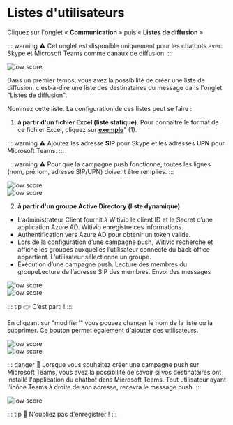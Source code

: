 **Listes d'utilisateurs**
==================

Cliquez sur l'onglet « **Communication** » puis « **Listes de diffusion** »


::: warning ⚠️
Cet onglet est disponible uniquement pour les chatbots avec Skype et Microsoft Teams comme canaux de diffusion.
:::

<div class="image_center">
  <img :src="$withBase('/assets/img/fr/parametres/settingsuserlist1.png')" alt="low score">
</div>


Dans un premier temps, vous avez la possibilité de créer une liste de diffusion, c'est-à-dire une liste des destinataires du message dans l'onglet "Listes de diffusion".


Nommez cette liste. La configuration de ces listes peut se faire :

1. **à partir d'un fichier Excel (liste statique)**. Pour connaître le format de ce fichier Excel, cliquez sur [**exemple**](https://witivio.blob.core.windows.net/static/list-sample.xlsx)" (1).

::: warning ⚠️
Ajoutez les adresse **SIP** pour Skype et les adresses **UPN** pour Microsoft Teams.
:::

::: warning ⚠️
Pour que la campagne push fonctionne, toutes les lignes (nom, prénom, adresse SIP/UPN) doivent être remplies.
:::

<div class="image_center">
  <img :src="$withBase('/assets/img/fr/parametres/settingsuserlist2.png')" alt="low score">
</div>

<div class="image_center">
  <img :src="$withBase('/assets/img/fr/parametres/settingsuserlist3.png')" alt="low score">
</div>

2. **à partir d'un groupe Active Directory (liste dynamique).**

* L’administrateur Client fournit à Witivio le client ID et le Secret d’une application Azure AD. Witivio enregistre ces informations.
* Authentification vers Azure AD pour obtenir un token valide.
* Lors de la configuration d’une campagne push, Witivio recherche et affiche les groupes auxquelles l’utilisateur connecté du back office appartient. L’utilisateur sélectionne un groupe.
* Exécution d’une campagne push. Lecture des membres du groupeLecture de l’adresse SIP des membres. Envoi des messages

<div class="image_center">
  <img :src="$withBase('/assets/img/fr/parametres/settingsuserlist4.png')" alt="low score">
</div>

<div class="image_center">
  <img :src="$withBase('/assets/img/fr/parametres/settingsuserlist5.png')" alt="low score">
</div>

::: tip 👉
C’est parti !
:::

En cliquant sur "modifier'" vous pouvez changer le nom de la liste ou la supprimer. Ce bouton permet également d'ajouter des utilisateurs.

<div class="image_center">
  <img :src="$withBase('/assets/img/fr/parametres/settingsuserlist6.jpg')" alt="low score">
</div>

<div class="image_center">
  <img :src="$withBase('/assets/img/fr/parametres/settingsuserlist7.png')" alt="low score">
</div>

::: danger 🔴
Lorsque vous souhaitez créer une campagne push sur Microsoft Teams, vous avez la possibilité de savoir si vos destinataires ont installé l'application du chatbot dans Microsoft Teams. Tout utilisateur ayant l'icône Teams à droite de son adresse, recevra le message push.
:::

<div class="image_center">
  <img :src="$withBase('/assets/img/fr/parametres/settingsuserlist8.png')" alt="low score">
</div>

::: tip 💾
N’oubliez pas d'enregistrer !
:::

